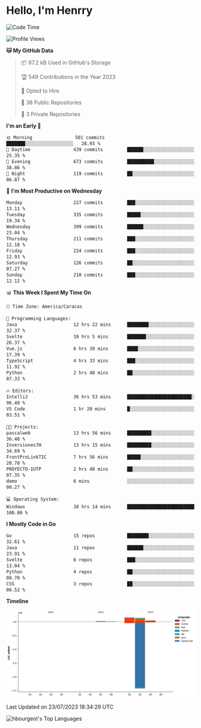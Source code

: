 # Hello, I'm Henrry

<!--START_SECTION:waka-->
![Code Time](http://img.shields.io/badge/Code%20Time-853%20hrs%2038%20mins-blue)

![Profile Views](http://img.shields.io/badge/Profile%20Views-1-blue)

**🐱 My GitHub Data** 

> 📦 67.2 kB Used in GitHub's Storage 
 > 
> 🏆 549 Contributions in the Year 2023
 > 
> 💼 Opted to Hire
 > 
> 📜 38 Public Repositories 
 > 
> 🔑 3 Private Repositories 
 > 
**I'm an Early 🐤** 

```text
🌞 Morning                501 commits         ███████░░░░░░░░░░░░░░░░░░   28.93 % 
🌆 Daytime                439 commits         ██████░░░░░░░░░░░░░░░░░░░   25.35 % 
🌃 Evening                673 commits         ██████████░░░░░░░░░░░░░░░   38.86 % 
🌙 Night                  119 commits         ██░░░░░░░░░░░░░░░░░░░░░░░   06.87 % 
```
📅 **I'm Most Productive on Wednesday** 

```text
Monday                   227 commits         ███░░░░░░░░░░░░░░░░░░░░░░   13.11 % 
Tuesday                  335 commits         █████░░░░░░░░░░░░░░░░░░░░   19.34 % 
Wednesday                399 commits         ██████░░░░░░░░░░░░░░░░░░░   23.04 % 
Thursday                 211 commits         ███░░░░░░░░░░░░░░░░░░░░░░   12.18 % 
Friday                   224 commits         ███░░░░░░░░░░░░░░░░░░░░░░   12.93 % 
Saturday                 126 commits         ██░░░░░░░░░░░░░░░░░░░░░░░   07.27 % 
Sunday                   210 commits         ███░░░░░░░░░░░░░░░░░░░░░░   12.12 % 
```


📊 **This Week I Spent My Time On** 

```text
🕑︎ Time Zone: America/Caracas

💬 Programming Languages: 
Java                     12 hrs 22 mins      ████████░░░░░░░░░░░░░░░░░   32.37 % 
Svelte                   10 hrs 5 mins       ███████░░░░░░░░░░░░░░░░░░   26.37 % 
Vue.js                   6 hrs 39 mins       ████░░░░░░░░░░░░░░░░░░░░░   17.39 % 
TypeScript               4 hrs 33 mins       ███░░░░░░░░░░░░░░░░░░░░░░   11.92 % 
Python                   2 hrs 48 mins       ██░░░░░░░░░░░░░░░░░░░░░░░   07.33 % 

🔥 Editors: 
IntelliJ                 36 hrs 53 mins      ████████████████████████░   96.49 % 
VS Code                  1 hr 20 mins        █░░░░░░░░░░░░░░░░░░░░░░░░   03.51 % 

🐱‍💻 Projects: 
pascalweb                13 hrs 56 mins      █████████░░░░░░░░░░░░░░░░   36.48 % 
Inversiones7H            13 hrs 15 mins      █████████░░░░░░░░░░░░░░░░   34.69 % 
FrontProLinkTIC          7 hrs 56 mins       █████░░░░░░░░░░░░░░░░░░░░   20.78 % 
PROYECTO-IUTP            2 hrs 48 mins       ██░░░░░░░░░░░░░░░░░░░░░░░   07.35 % 
demo                     6 mins              ░░░░░░░░░░░░░░░░░░░░░░░░░   00.27 % 

💻 Operating System: 
Windows                  38 hrs 14 mins      █████████████████████████   100.00 % 
```

**I Mostly Code in Go** 

```text
Go                       15 repos            ████████░░░░░░░░░░░░░░░░░   32.61 % 
Java                     11 repos            ██████░░░░░░░░░░░░░░░░░░░   23.91 % 
Svelte                   6 repos             ███░░░░░░░░░░░░░░░░░░░░░░   13.04 % 
Python                   4 repos             ██░░░░░░░░░░░░░░░░░░░░░░░   08.70 % 
CSS                      3 repos             ██░░░░░░░░░░░░░░░░░░░░░░░   06.52 % 
```



**Timeline**

![Lines of Code chart](https://raw.githubusercontent.com/hbourgeot/hbourgeot/main/assets/bar_graph.png)


 Last Updated on 23/07/2023 18:34:29 UTC
<!--END_SECTION:waka-->

![hbourgeot's Top Languages](https://github-readme-stats.vercel.app/api/top-langs/?username=hbourgeot&theme=transparent&show_icons=true&hide_border=false&layout=donut&hide=css)
